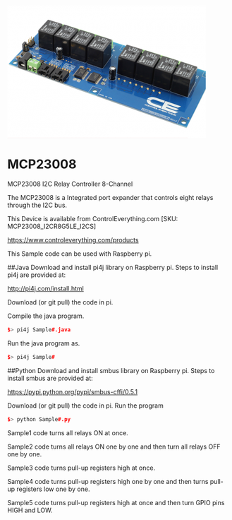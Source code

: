 [![MCP23008](MCP23008.png)](https://www.controleverything.com/content/Relay-Controller?sku=MCP23008_I2CR8G5LE_10A)
# MCP23008
MCP23008 I2C Relay Controller 8-Channel 

The MCP23008 is a Integrated port expander that controls eight relays through the I2C bus.

This Device is available from ControlEverything.com [SKU: MCP23008_I2CR8G5LE_I2CS]

https://www.controleverything.com/products

This Sample code can be used with Raspberry pi.

##Java 
Download and install pi4j library on Raspberry pi. Steps to install pi4j are provided at:

http://pi4j.com/install.html

Download (or git pull) the code in pi.

Compile the java program.
```cpp
$> pi4j Sample#.java
```

Run the java program as.
```cpp
$> pi4j Sample#
```

##Python 
Download and install smbus library on Raspberry pi. Steps to install smbus are provided at:

https://pypi.python.org/pypi/smbus-cffi/0.5.1

Download (or git pull) the code in pi. Run the program

```cpp
$> python Sample#.py
```

Sample1 code turns all relays ON at once.

Sample2 code turns all relays ON one by one and then turn all relays OFF one by one. 

Sample3 code turns pull-up registers high at once.

Sample4 code turns pull-up registers high one by one and then turns pull-up registers low one by one.

Sample5 code turns pull-up registers high at once and then turn GPIO pins HIGH and LOW.

